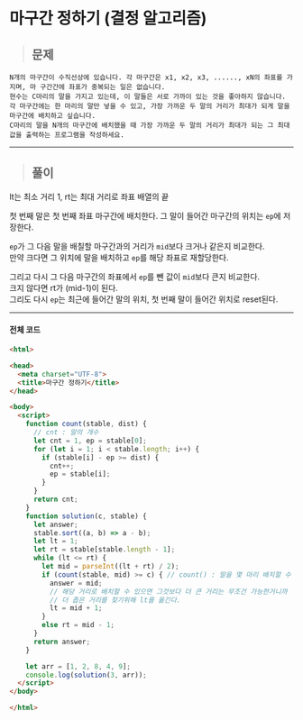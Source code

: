 # 마구간 정하기 (결정 알고리즘)

> ## 문제

```
N개의 마구간이 수직선상에 있습니다. 각 마구간은 x1, x2, x3, ......, xN의 좌표를 가지며, 마 구간간에 좌표가 중복되는 일은 없습니다.
현수는 C마리의 말을 가지고 있는데, 이 말들은 서로 가까이 있는 것을 좋아하지 않습니다. 각 마구간에는 한 마리의 말만 넣을 수 있고, 가장 가까운 두 말의 거리가 최대가 되게 말을 마구간에 배치하고 싶습니다.
C마리의 말을 N개의 마구간에 배치했을 때 가장 가까운 두 말의 거리가 최대가 되는 그 최대 값을 출력하는 프로그램을 작성하세요.
```
***

> ## 풀이

lt는 최소 거리 1, rt는 최대 거리로 좌표 배열의 끝

첫 번째 말은 첫 번째 좌표 마구간에 배치한다. 그 말이 들어간 마구간의 위치는 `ep`에 저장한다.

`ep`가 그 다음 말을 배칠할 마구간과의 거리가 `mid`보다 크거나 같은지 비교한다.<br/>
만약 크다면 그 위치에 말을 배치하고 `ep`를 해당 좌표로 재할당한다.

그리고 다시 그 다음 마구간의 좌표에서 `ep`를 뺀 값이 `mid`보다 큰지 비교한다.<br/>
크지 않다면 rt가 (mid-1)이 된다. <Br/>
그리도 다시 `ep`는 최근에 들어간 말의 위치, 첫 번째 말이 들어간 위치로 reset된다.
***

#### 전체 코드
```html
<html>

<head>
  <meta charset="UTF-8">
  <title>마구간 정하기</title>
</head>

<body>
  <script>
    function count(stable, dist) {
      // cnt : 말의 개수
      let cnt = 1, ep = stable[0];
      for (let i = 1; i < stable.length; i++) {
        if (stable[i] - ep >= dist) {
          cnt++;
          ep = stable[i];
        }
      }
      return cnt;
    }
    function solution(c, stable) {
      let answer;
      stable.sort((a, b) => a - b);
      let lt = 1;
      let rt = stable[stable.length - 1];
      while (lt <= rt) {
        let mid = parseInt((lt + rt) / 2);
        if (count(stable, mid) >= c) { // count() : 말을 몇 마리 배치할 수 있는지 return
          answer = mid;
          // 해당 거리로 배치할 수 있으면 그것보다 더 큰 거리는 무조건 가능한거니까
          // 더 좁은 거리를 찾기위해 lt를 옮긴다.
          lt = mid + 1;
        }
        else rt = mid - 1;
      }
      return answer;
    }

    let arr = [1, 2, 8, 4, 9];
    console.log(solution(3, arr));
  </script>
</body>

</html>
```